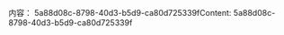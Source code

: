 <span data-ttu-id="9d57e-101">内容： 5a88d08c-8798-40d3-b5d9-ca80d725339f</span><span class="sxs-lookup"><span data-stu-id="9d57e-101">Content: 5a88d08c-8798-40d3-b5d9-ca80d725339f</span></span>